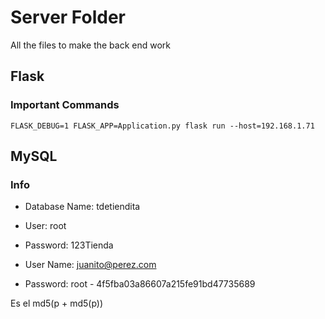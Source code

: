 # Server Folder
All the files to make the back end work

## Flask

### Important Commands

```
FLASK_DEBUG=1 FLASK_APP=Application.py flask run --host=192.168.1.71
```

## MySQL

### Info
- Database Name: tdetiendita
- User: root
- Password: 123Tienda

- User Name: juanito@perez.com
- Password: root - 4f5fba03a86607a215fe91bd47735689

Es el md5(p + md5(p))